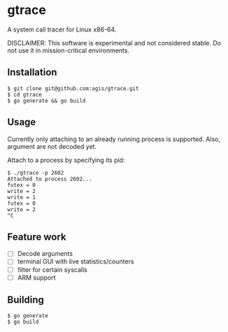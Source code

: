 # gtrace

A system call tracer for Linux x86-64.

DISCLAIMER: This software is experimental and not considered stable. Do
not use it in mission-critical environments.

## Installation

```golang
$ git clone git@github.com:agis/gtrace.git
$ cd gtrace
$ go generate && go build
```

## Usage

Currently only attaching to an already running process is supported. Also,
argument are not decoded yet.

Attach to a process by specifying its pid:

```shell
$ ./gtrace -p 2602
Attached to process 2602...
futex = 0
write = 2
write = 1
futex = 0
write = 2
^C
```

## Feature work

- [ ] Decode arguments
- [ ] terminal GUI with live statistics/counters
- [ ] filter for certain syscalls
- [ ] ARM support

## Building

```shell
$ go generate
$ go build
```
